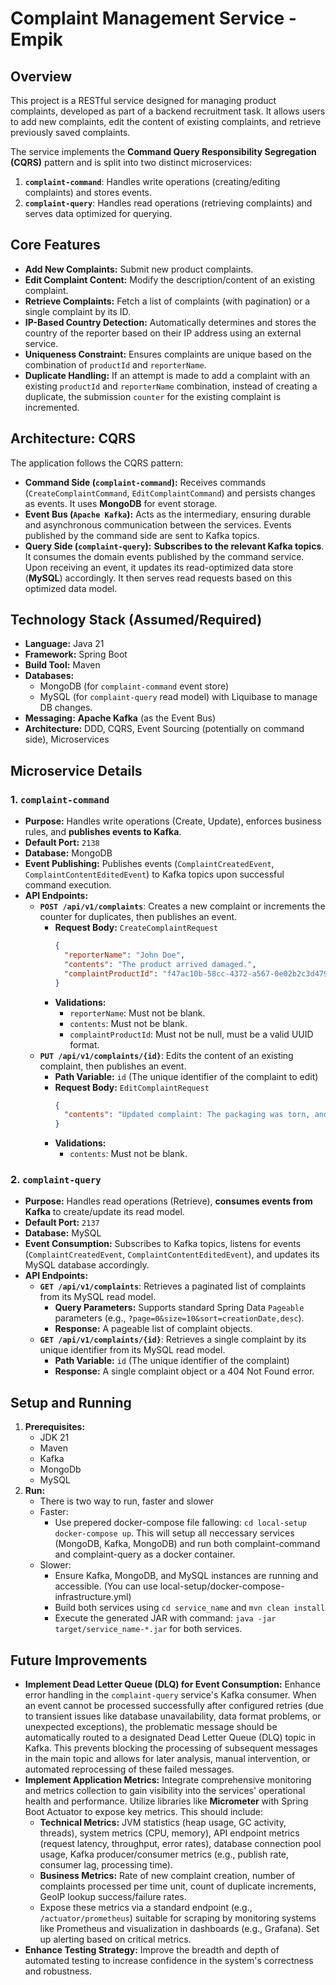 # Complaint Management Service - Empik

## Overview

This project is a RESTful service designed for managing product complaints, developed as part of a backend recruitment task.
It allows users to add new complaints, edit the content of existing complaints, and retrieve previously saved complaints.

The service implements the **Command Query Responsibility Segregation (CQRS)** pattern and is split into two distinct microservices:

1.  **`complaint-command`**: Handles write operations (creating/editing complaints) and stores events.
2.  **`complaint-query`**: Handles read operations (retrieving complaints) and serves data optimized for querying.

## Core Features

* **Add New Complaints:** Submit new product complaints.
* **Edit Complaint Content:** Modify the description/content of an existing complaint.
* **Retrieve Complaints:** Fetch a list of complaints (with pagination) or a single complaint by its ID.
* **IP-Based Country Detection:** Automatically determines and stores the country of the reporter based on their IP address using an external  service.
* **Uniqueness Constraint:** Ensures complaints are unique based on the combination of `productId` and `reporterName`.
* **Duplicate Handling:** If an attempt is made to add a complaint with an existing `productId` and `reporterName` combination, instead of creating a duplicate, the submission `counter` for the existing complaint is incremented.

## Architecture: CQRS

The application follows the CQRS pattern:

* **Command Side (`complaint-command`):** Receives commands (`CreateComplaintCommand`, `EditComplaintCommand`) and persists changes as events. It uses **MongoDB** for event storage.
* **Event Bus (`Apache Kafka`):** Acts as the intermediary, ensuring durable and asynchronous communication between the services. Events published by the command side are sent to Kafka topics.
* **Query Side (`complaint-query`):** **Subscribes to the relevant Kafka topics**. It consumes the domain events published by the command service. Upon receiving an event, it updates its read-optimized data store (**MySQL**) accordingly. It then serves read requests based on this optimized data model.

## Technology Stack (Assumed/Required)

* **Language:** Java 21
* **Framework:** Spring Boot
* **Build Tool:** Maven
* **Databases:**
    * MongoDB (for `complaint-command` event store)
    * MySQL (for `complaint-query` read model) with Liquibase to manage DB changes.
* **Messaging:** **Apache Kafka** (as the Event Bus)
* **Architecture:** DDD, CQRS, Event Sourcing (potentially on command side), Microservices

## Microservice Details

### 1. `complaint-command`

* **Purpose:** Handles write operations (Create, Update), enforces business rules, and **publishes events to Kafka**.
* **Default Port:** `2138`
* **Database:** MongoDB
* **Event Publishing:** Publishes events (`ComplaintCreatedEvent`, `ComplaintContentEditedEvent`) to Kafka topics upon successful command execution.
* **API Endpoints:**
    * **`POST /api/v1/complaints`**: Creates a new complaint or increments the counter for duplicates, then publishes an event.
        * **Request Body:** `CreateComplaintRequest`
            ```json
            {
              "reporterName": "John Doe",
              "contents": "The product arrived damaged.",
              "complaintProductId": "f47ac10b-58cc-4372-a567-0e02b2c3d479"
            }
            ```
        * **Validations:**
            * `reporterName`: Must not be blank.
            * `contents`: Must not be blank.
            * `complaintProductId`: Must not be null, must be a valid UUID format.
    * **`PUT /api/v1/complaints/{id}`**: Edits the content of an existing complaint, then publishes an event.
        * **Path Variable:** `id` (The unique identifier of the complaint to edit)
        * **Request Body:** `EditComplaintRequest`
            ```json
            {
              "contents": "Updated complaint: The packaging was torn, and the product has scratches."
            }
            ```
        * **Validations:**
            * `contents`: Must not be blank.

### 2. `complaint-query`

* **Purpose:** Handles read operations (Retrieve), **consumes events from Kafka** to create/update its read model.
* **Default Port:** `2137`
* **Database:** MySQL
* **Event Consumption:** Subscribes to Kafka topics, listens for events (`ComplaintCreatedEvent`, `ComplaintContentEditedEvent`), and updates its MySQL database accordingly.
* **API Endpoints:**
    * **`GET /api/v1/complaints`**: Retrieves a paginated list of complaints from its MySQL read model.
        * **Query Parameters:** Supports standard Spring Data `Pageable` parameters (e.g., `?page=0&size=10&sort=creationDate,desc`).
        * **Response:** A pageable list of complaint objects.
    * **`GET /api/v1/complaints/{id}`**: Retrieves a single complaint by its unique identifier from its MySQL read model.
        * **Path Variable:** `id` (The unique identifier of the complaint)
        * **Response:** A single complaint object or a 404 Not Found error.

## Setup and Running

1.  **Prerequisites:**
    * JDK 21
    * Maven
    * Kafka
    * MongoDb
    * MySQL
2.  **Run:**
    * There is two way to run, faster and slower
    * Faster:
        * Use prepered docker-compose file fallowing: `cd local-setup` `docker-compose up`. This will setup all neccessary services (MongoDB, Kafka, MongoDB) and run both complaint-command and complaint-query as a docker container.
    * Slower:
        * Ensure Kafka, MongoDB, and MySQL instances are running and accessible. (You can use local-setup/docker-compose-infrastructure.yml)
        * Build both services using `cd service_name` and `mvn clean install`
        * Execute the generated JAR with command: `java -jar target/service_name-*.jar` for both services.

## Future Improvements

* **Implement Dead Letter Queue (DLQ) for Event Consumption:** Enhance error handling in the `complaint-query` service's Kafka consumer. When an event cannot be processed successfully after configured retries (due to transient issues like database unavailability, data format problems, or unexpected exceptions), the problematic message should be automatically routed to a designated Dead Letter Queue (DLQ) topic in Kafka. This prevents blocking the processing of subsequent messages in the main topic and allows for later analysis, manual intervention, or automated reprocessing of these failed messages.
* **Implement Application Metrics:** Integrate comprehensive monitoring and metrics collection to gain visibility into the services' operational health and performance. Utilize libraries like **Micrometer** with Spring Boot Actuator to expose key metrics. This should include:
    * **Technical Metrics:** JVM statistics (heap usage, GC activity, threads), system metrics (CPU, memory), API endpoint metrics (request latency, throughput, error rates), database connection pool usage, Kafka producer/consumer metrics (e.g., publish rate, consumer lag, processing time).
    * **Business Metrics:** Rate of new complaint creation, number of complaints processed per time unit, count of duplicate increments, GeoIP lookup success/failure rates.
    * Expose these metrics via a standard endpoint (e.g., `/actuator/prometheus`) suitable for scraping by monitoring systems like Prometheus and visualization in dashboards (e.g., Grafana). Set up alerting based on critical metrics. 
* **Enhance Testing Strategy:** Improve the breadth and depth of automated testing to increase confidence in the system's correctness and robustness.